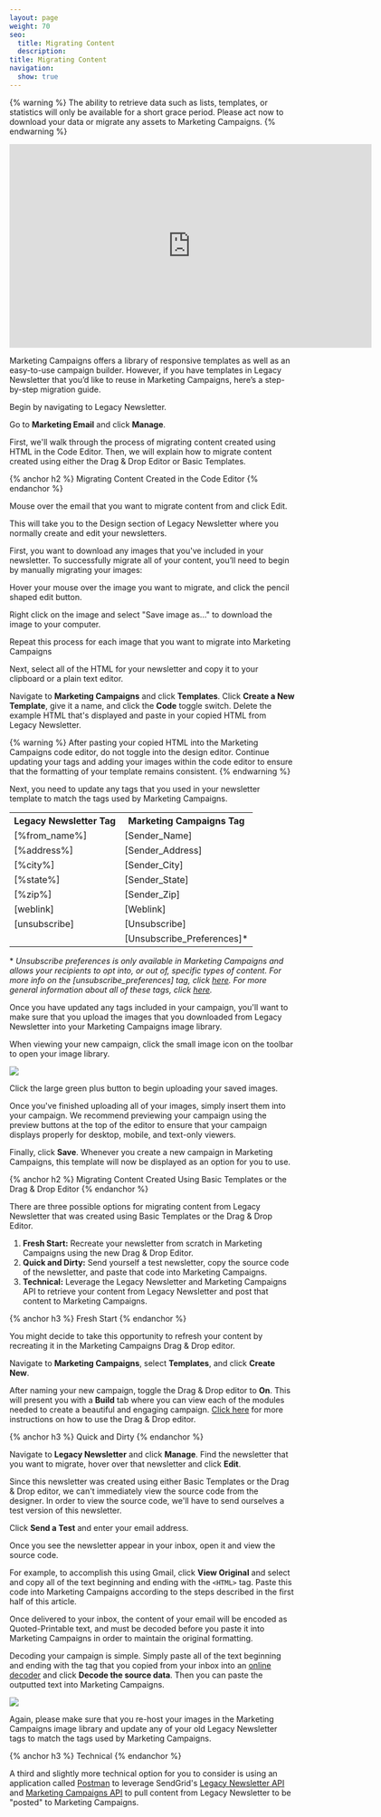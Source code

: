 ```yaml
---
layout: page
weight: 70
seo:
  title: Migrating Content
  description:
title: Migrating Content
navigation:
  show: true
---
```

{% warning %}
The ability to retrieve data such as lists, templates, or statistics will only be available for a short grace period. Please act now to download your data or migrate any assets to Marketing Campaigns.
{% endwarning %}

<iframe src="https://player.vimeo.com/video/144756876" width="640" height="360" frameborder="0" webkitallowfullscreen mozallowfullscreen allowfullscreen></iframe>

Marketing Campaigns offers a library of responsive templates as well as an easy-to-use campaign builder. However, if you have templates in Legacy Newsletter that you’d like to reuse in Marketing Campaigns, here’s a step-by-step migration guide.

Begin by navigating to Legacy Newsletter.

Go to **Marketing Email** and click **Manage**.

First, we'll walk through the process of migrating content created using HTML in the Code Editor. Then, we will explain how to migrate content created using either the Drag & Drop Editor or Basic Templates.

{% anchor h2 %}
Migrating Content Created in the Code Editor
{% endanchor %}

Mouse over the email that you want to migrate content from and click Edit.

This will take you to the Design section of Legacy Newsletter where you normally create and edit your newsletters.

First, you want to download any images that you've included in your newsletter. To successfully migrate all of your content, you’ll need to begin by manually migrating your images:

Hover your mouse over the image you want to migrate, and click the pencil shaped edit button.

Right click on the image and select "Save image as…" to download the image to your computer.

Repeat this process for each image that you want to migrate into Marketing Campaigns

Next, select all of the HTML for your newsletter and copy it to your clipboard or a plain text editor.

Navigate to **Marketing Campaigns** and click **Templates**. Click **Create a New Template**, give it a name, and click the **Code** toggle switch. Delete the example HTML that's displayed and paste in your copied HTML from Legacy Newsletter.

{% warning %}
After pasting your copied HTML into the Marketing Campaigns code editor, do not toggle into the design editor. Continue updating your tags and adding your images within the code editor to ensure that the formatting of your template remains consistent.
{% endwarning %}

Next, you need to update any tags that you used in your newsletter template to match the tags used by Marketing Campaigns.

<table class="table">

  <tr>
    <th>Legacy Newsletter Tag</th>
    <th>Marketing Campaigns Tag</th>
  </tr>

  <tr>
    <td>[%from_name%]</td>
    <td>[Sender_Name]</td>
  </tr>

  <tr>
    <td>[%address%]</td>
    <td>[Sender_Address]</td>
  </tr>

  <tr>
    <td>[%city%]</td>
    <td>[Sender_City]</td>
  </tr>

  <tr>
    <td>[%state%]</td>
    <td>[Sender_State]</td>
  </tr>

  <tr>
    <td>[%zip%]</td>
    <td>[Sender_Zip]</td>
  </tr>

  <tr>
    <td>[weblink]</td>
    <td>[Weblink]</td>
  </tr>

  <tr>
    <td>[unsubscribe]</td>
    <td>[Unsubscribe]</td>
  </tr>

  <tr>
    <td></td>
    <td>[Unsubscribe_Preferences]*</td>
  </tr>

</table>

\* _Unsubscribe preferences is only available in Marketing Campaigns and allows your recipients to opt into, or out of, specific types of content. For more info on the [unsubscribe_preferences] tag, click [here]({{root_url}}/Classroom/Basics/Marketing_Campaigns/unsubscribe_groups.html#-Manage-Email-Preferences-Links). For more general information about all of these tags, click [here]({{root_url}}/Classroom/Basics/Marketing_Campaigns/default_mc_tags.html)._

Once you have updated any tags included in your campaign, you'll want to make sure that you upload the images that you downloaded from Legacy Newsletter into your Marketing Campaigns image library.

When viewing your new campaign, click the small image icon on the toolbar to open your image library.

![]({{root_url}}/images/tool_bar_images.png)

Click the large green plus button to begin uploading your saved images.

Once you've finished uploading all of your images, simply insert them into your campaign. We recommend previewing your campaign using the preview buttons at the top of the editor to ensure that your campaign displays properly for desktop, mobile, and text-only viewers.

Finally, click **Save**. Whenever you create a new campaign in Marketing Campaigns, this template will now be displayed as an option for you to use.

{% anchor h2 %}
Migrating Content Created Using Basic Templates or the Drag & Drop Editor
{% endanchor %}

There are three possible options for migrating content from Legacy Newsletter that was created using Basic Templates or the Drag & Drop Editor.

1. **Fresh Start:** Recreate your newsletter from scratch in Marketing Campaigns using the new Drag & Drop Editor.
2. **Quick and Dirty:** Send yourself a test newsletter, copy the source code of the newsletter, and paste that code into Marketing Campaigns.
3. **Technical:** Leverage the Legacy Newsletter and Marketing Campaigns API to retrieve your content from Legacy Newsletter and post that content to Marketing Campaigns.

{% anchor h3 %}
Fresh Start
{% endanchor %}

You might decide to take this opportunity to refresh your content by recreating it in the Marketing Campaigns Drag & Drop editor.

Navigate to **Marketing Campaigns**, select **Templates**, and click **Create New**.

After naming your new campaign, toggle the Drag & Drop editor to **On**. This will present you with a **Build** tab where you can view each of the modules needed to create a beautiful and engaging campaign. [Click here]({{root_url}}/User_Guide/Marketing_Campaigns/design_editor.html) for more instructions on how to use the Drag & Drop editor.

{% anchor h3 %}
Quick and Dirty
{% endanchor %}

Navigate to **Legacy Newsletter** and click **Manage**. Find the newsletter that you want to migrate, hover over that newsletter and click **Edit**.

Since this newsletter was created using either Basic Templates or the Drag & Drop editor, we can't immediately view the source code from the designer. In order to view the source code, we'll have to send ourselves a test version of this newsletter.

Click **Send a Test** and enter your email address.

Once you see the newsletter appear in your inbox, open it and view the source code.

For example, to accomplish this using Gmail, click **View Original** and select and copy all of the text beginning and ending with the `<HTML>` tag. Paste this code into Marketing Campaigns according to the steps described in the first half of this article.

Once delivered to your inbox, the content of your email will be encoded as Quoted-Printable text, and must be decoded before you paste it into Marketing Campaigns in order to maintain the original formatting.

Decoding your campaign is simple. Simply paste all of the text beginning and ending with the <HTML> tag that you copied from your inbox into an [online decoder](http://www.motobit.com/util/quoted-printable-decoder.asp) and click **Decode the source data**. Then you can paste the outputted text into Marketing Campaigns.

![]({{root_url}}/images/decode_quoted_printable.gif)

Again, please make sure that you re-host your images in the Marketing Campaigns image library and update any of your old Legacy Newsletter tags to match the tags used by Marketing Campaigns.

{% anchor h3 %}
Technical
{% endanchor %}

A third and slightly more technical option for you to consider is using an application called [Postman](https://www.getpostman.com/) to leverage SendGrid's [Legacy Newsletter API]({{root_url}}/API_Reference/Web_API/Legacy_Features/Marketing_Emails_API/index.html) and [Marketing Campaigns API]({{root_url}}/API_Reference/Web_API_v3/Marketing_Campaigns/index.html) to pull content from Legacy Newsletter to be "posted" to Marketing Campaigns.
